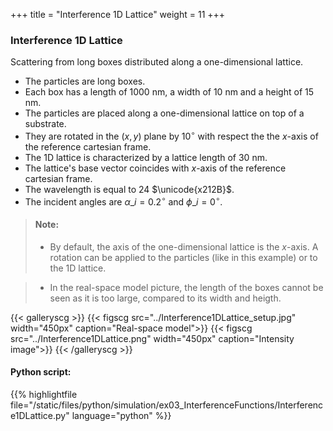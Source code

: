 +++
title = "Interference 1D Lattice"
weight = 11
+++

### Interference 1D Lattice

Scattering from long boxes distributed along a one-dimensional lattice.

* The particles are long boxes.
* Each box has a length of $1000$ nm, a width of $10$ nm and a height of $15$ nm.
* The particles are placed along a one-dimensional lattice on top of a substrate.
* They are rotated in the $(x,y)$ plane by $10^{\circ}$ with respect the the $x$-axis of the reference cartesian frame.
* The 1D lattice is characterized by a lattice length of $30$ nm.
* The lattice's base vector coincides with $x$-axis of the reference cartesian frame.
* The wavelength is equal to $24$ $\unicode{x212B}$.
* The incident angles are $\alpha\_i = 0.2 ^{\circ}$ and $\phi\_i = 0^{\circ}$.

> #### Note:
> * By default, the axis of the one-dimensional lattice is the $x$-axis. A rotation can be applied to the particles (like in this example) or to the 1D lattice.  

> * In the real-space model picture, the length of the boxes cannot be seen as it is too large, compared to its width and heigth.    


{{< galleryscg >}}
{{< figscg src="../Interference1DLattice_setup.jpg" width="450px" caption="Real-space model">}}
{{< figscg src="../Interference1DLattice.png" width="450px" caption="Intensity image">}}
{{< /galleryscg >}}

#### Python script:
{{% highlightfile file="/static/files/python/simulation/ex03_InterferenceFunctions/Interference1DLattice.py" language="python" %}}
